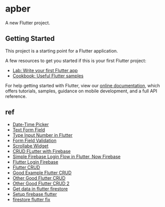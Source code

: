 # apber

A new Flutter project.

## Getting Started

This project is a starting point for a Flutter application.

A few resources to get you started if this is your first Flutter project:

- [Lab: Write your first Flutter app](https://flutter.dev/docs/get-started/codelab)
- [Cookbook: Useful Flutter samples](https://flutter.dev/docs/cookbook)

For help getting started with Flutter, view our
[online documentation](https://flutter.dev/docs), which offers tutorials,
samples, guidance on mobile development, and a full API reference.

## ref
- [Date-Time Picker](https://medium.com/enappd/building-a-flutter-datetime-picker-in-just-15-minutes-6a4b13d6a6d1)
- [Text Form Field](https://api.flutter.dev/flutter/material/TextFormField-class.html)
- [Type Input Number in Flutter](https://stackoverflow.com/questions/49577781/how-to-create-number-input-field-in-flutter)
- [Form Field Validation](https://flutter.dev/docs/cookbook/forms/validation)
- [Scrollabe Widget](https://api.flutter.dev/flutter/widgets/Scrollable-class.html)
- [CRUD FLutter with Firebase](https://medium.com/flutter-community/flutter-firebase-realtime-database-crud-operations-using-provider-c242a01f6a10)
- [Simple Firebase Login Flow in Flutter, Now Firebase](https://dev.to/aaronksaunders/simple-firebase-login-flow-in-flutter-now-firebase-23nk)
- [Flutter Login Firebase](https://medium.com/flutterpub/flutter-how-to-do-user-login-with-firebase-a6af760b14d5)
- [Flutter CRUD](https://tphangout.com/flutter-firestore-crud-reading-and-writing-data/)
- [Good Example Flutter CRUD](https://medium.com/@atul.sharma_94062/how-to-use-cloud-firestore-with-flutter-e6f9e8821b27)
- [Other Good Flutter CRUD](https://stackoverflow.com/questions/53517382/query-a-single-document-from-firestore-in-flutter-cloud-firestore-plugin)
- [Other Good Flutter CRUD 2](https://heartbeat.fritz.ai/using-firebases-cloud-firestore-in-flutter-79a79ec5303a)
- [Get data in flutter firestore](https://medium.com/@superman199323/retrieve-flutter-and-cloud-firestore-data-91f011bbec6d)
- [Setup firebase flutter](https://firebase.google.com/docs/flutter/setup?platform=android)
- [firestore flutter fix](https://www.youtube.com/watch?v=JIJuzp-AOmk)